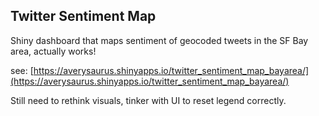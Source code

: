 ## Twitter Sentiment Map
Shiny dashboard that maps sentiment of geocoded tweets in the SF Bay area, actually works! 
 
see: [https://averysaurus.shinyapps.io/twitter_sentiment_map_bayarea/](https://averysaurus.shinyapps.io/twitter_sentiment_map_bayarea/)

Still need to rethink visuals, tinker with UI to reset legend correctly.
